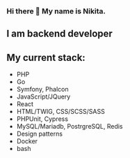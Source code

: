 ### Hi there 👋 My name is Nikita.
## I am backend developer
## My current stack:
- PHP
- Go
- Symfony, Phalcon
- JavaScript/JQuery
- React
- HTML/TWIG, CSS/SCSS/SASS
- PHPUnit, Cypress
- MySQL/Mariadb, PostrgreSQL, Redis
- Design patterns
- Docker
- bash
